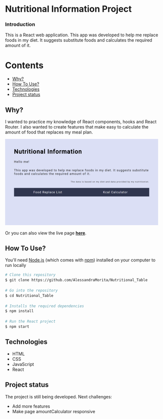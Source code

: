 # Nutritional Information Project
### Introduction

This is a React web application. This app was developed to help me replace foods in my diet. It suggests substitute foods and calculates the required amount of it.

Contents
========

 * [Why?](#why)
 * [How To Use?](#how-to-use)
 * [Technologies](#technologies)
 * [Project status](#project-status)

 
 ## Why?
 
 I wanted to practice my knowledge of React components, hooks and React Router. I also wanted to create features that make easy to calculate the amount of food that replaces my meal plan.

 <a href="https://nutritional-info-94609.web.app/">
  <img
    src="./src/pages/homePage/homePage.png"
    alt="Nutritional Information Home Page Image"
    width='500'
  />
</a>

 Or you can also view the live page **[here](https://nutritional-info-94609.web.app/)**.
 
 ## How To Use?
 
You'll need [Node.js](https://nodejs.org/en/download/) (which comes with [npm](http://npmjs.com)) installed on your computer to run locally
 
 ```bash
# Clone this repository
$ git clone https://github.com/AlessandraMorita/Nutritional_Table

# Go into the repository
$ cd Nutritional_Table

# Installs the required dependencies
$ npm install

# Run the React project
$ npm start
```

## Technologies

* HTML
* CSS
* JavaScript
* React

## Project status

The project is still being developed. Next challenges:

* Add more features
* Make page amountCalculator responsive
